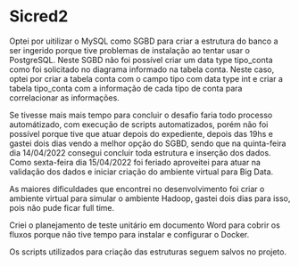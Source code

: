 # Sicred2
Optei por uitilizar o MySQL como SGBD para criar a estrutura do banco a ser ingerido porque tive problemas de instalação ao tentar usar o PostgreSQL.
Neste SGBD não foi possível criar um data type tipo_conta como foi solicitado no diagrama informado na tabela conta.
Neste caso, optei por criar a tabela conta com o campo tipo com data type int e criar a tabela tipo_conta com a informação de cada tipo de conta para correlacionar as informações.

Se tivesse mais mais tempo para concluir o desafio faria todo processo automátizado, com execução de scripts automatizados, porém não foi possível porque tive que atuar depois do expediente, depois das 19hs e gastei dois dias vendo a melhor opção do SGBD, sendo que na quinta-feira dia 14/04/2022 consegui concluir toda estrutura e inserção dos dados.
Como sexta-feira dia 15/04/2022 foi feriado aproveitei para atuar na validação dos dados e iniciar criação do ambiente virtual para Big Data.

As maiores dificuldades que encontrei no desenvolvimento foi criar o ambiente virtual para simular o ambiente Hadoop, gastei dois dias para isso, pois não pude ficar full time.

Criei o planejamento de teste unitário em documento Word para cobrir os fluxos porque não tive tempo para instalar e configurar o Docker.

Os scripts utilizados para criação das estruturas seguem salvos  no projeto.
